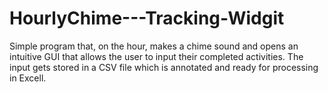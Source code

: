 # HourlyChime---Tracking-Widgit
Simple program that, on the hour, makes a chime sound and opens an intuitive GUI that allows the user to input their completed activities. The input gets stored in a CSV file which is annotated and ready for processing in Excell.
